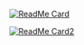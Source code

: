 [![ReadMe Card](https://github-readme-stats.vercel.app/api?username=mrhalix&show_icons=true&theme=calm)](https://github.com/mrhalix/mrhalix)

[![ReadMe Card2](https://github-readme-stats.vercel.app/api/top-langs/?username=mrhalix&hide=c,c%2B%2B,objective-c%2B%2B&layout=compact&theme=calm)](https://github.com/mrhalix/mrhalix)
